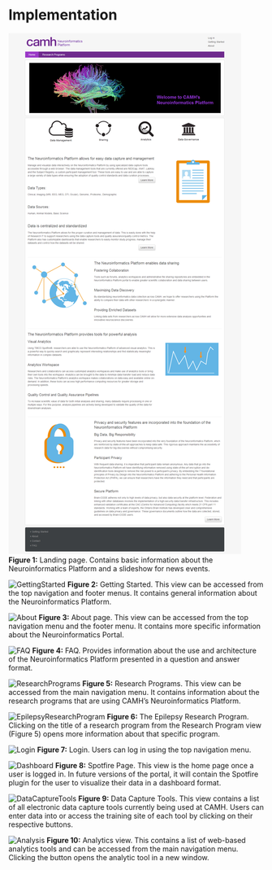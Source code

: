 # Implementation

![LandingPage](/NeuroinformaticsPortal.wiki/img/LandingPage.png)
**Figure 1:** Landing page. Contains basic information about the Neuroinformatics Platform and a slideshow for news events.  

![GettingStarted](/uploads/7528b357d122497baf68866ce4d3fe81/GettingStarted.png)
**Figure 2:** Getting Started. This view can be accessed from the top navigation and footer menus. It contains general information about the Neuroinformatics Platform.

![About](/uploads/e2d353e15b1b1b5df78898e8368e5777/About.png)
**Figure 3:** About page. This view can be accessed from the top navigation menu and the footer menu. It contains more specific information about the Neuroinformatics Portal.

![FAQ](/uploads/94bde23c9b60f0f7ad84feeef2948fb3/FAQ.png)
**Figure 4:** FAQ. Provides information about the use and architecture of the Neuroinformatics Platform presented in a question and answer format.

![ResearchPrograms](/uploads/8c6f49c7345a9d497500a659c45a4851/ResearchPrograms.png)
**Figure 5:** Research Programs. This view can be accessed from the main navigation menu. It contains information about the research programs that are using CAMH’s Neuroinformatics Platform.

![EpilepsyResearchProgram](/uploads/292a213a1ffde257b92b2f53831bbf14/EpilepsyResearchProgram.png)
**Figure 6:** The Epilepsy Research Program. Clicking on the title of a research program from the Research Program view (Figure 5) opens more information about that specific program.

![Login](/uploads/fc098ed388f0503244152518c47b6d52/Login.png)
**Figure 7:** Login. Users can log in using the top navigation menu.

![Dashboard](/uploads/1a045d946c980f2b0cb934d73a90b4c3/Dashboard.png)
**Figure 8:** Spotfire Page. This view is the home page once a user is logged in. In future versions of the portal, it will contain the Spotfire plugin for the user to visualize their data in a dashboard format.

![DataCaptureTools](/uploads/32d6f04b07778700d32e156f79c8aef7/DataCaptureTools.png)
**Figure 9:** Data Capture Tools. This view contains a list of all electronic data capture tools currently being used at CAMH. Users can enter data into or access the training site of each tool by clicking on their respective buttons.

![Analysis](/uploads/1df904bc5fb347a0a0e443cee01cd85c/Analysis.png)
**Figure 10:** Analytics view. This contains a list of web-based analytics tools and can be accessed from the main navigation menu. Clicking the button opens the analytic tool in a new window.
